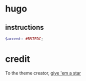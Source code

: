# hugo

## instructions

```scss
$accent: #B57EDC;
```

# credit

To the theme creator, [give 'em a star](https://github.com/panr/hugo-theme-terminal.git)
